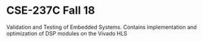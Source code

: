 # CSE-237C Fall 18 
Validation and Testing of Embedded Systems.
Contains implementation and optimization of DSP modules on the Vivado HLS
